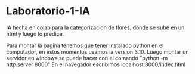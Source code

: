# Laboratorio-1-IA
IA hecha en colab para la categorizacion de flores, donde se sube en un html y luego lo predice. 

Para montar la pagina tenemos que tener instalado python en el computador, en estos momentos usamos la version 3.10.
Luego montar un servidor en windows se puede hacer con el comando "python -m http.server 8000"
En el navegador escribimos localhost:8000/index.html
